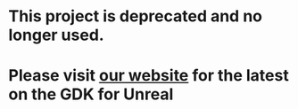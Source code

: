 # This project is deprecated and no longer used. 
# Please visit [our website](https://docs.improbable.io/unreal/latest/) for the latest on the GDK for Unreal

